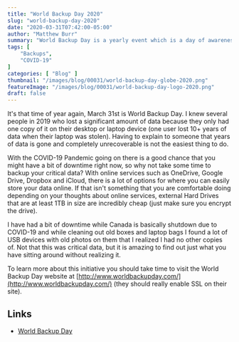 ```yaml
---
title: "World Backup Day 2020"
slug: "world-backup-day-2020"
date: "2020-03-31T07:42:00-05:00"
author: "Matthew Burr"
summary: "World Backup Day is a yearly event which is a day of awareness for people to learn about the importance of regular backups."
tags: [
    "Backups",
    "COVID-19"
]
categories: [ "Blog" ]
thumbnail: "/images/blog/00031/world-backup-day-globe-2020.png"
featureImage: "/images/blog/00031/world-backup-day-logo-2020.png"
draft: false
---
```


It's that time of year again, March 31st is World Backup Day. I knew several people in 2019 who lost a significant amount of data because they only had one copy of it on their desktop or laptop device (one user lost 10+ years of data when their laptop was stolen). Having to explain to someone that years of data is gone and completely unrecoverable is not the easiest thing to do.

With the COVID-19 Pandemic going on there is a good chance that you might have a bit of downtime right now, so why not take some time to backup your critical data? With online services such as OneDrive, Google Drive, Dropbox and iCloud, there is a lot of options for where you can easily store your data online. If that isn't something that you are comfortable doing depending on your thoughts about online services, external Hard Drives that are at least 1TB in size are incredibly cheap (just make sure you encrypt the drive).

I have had a bit of downtime while Canada is basically shutdown due to COVID-19 and while cleaning out old boxes and laptop bags I found a lot of USB devices with old photos on them that I realized I had no other copies of. Not that this was critical data, but it is amazing to find out just what you have sitting around without realizing it.

To learn more about this initiative you should take time to visit the World Backup Day website at [http://www.worldbackupday.com/](http://www.worldbackupday.com/) (they should really enable SSL on their site).

## Links ##

* [World Backup Day](https://www.worldbackupday.com/)
